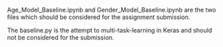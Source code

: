 Age_Model_Baseline.ipynb and Gender_Model_Baseline.ipynb are the two files which should be considered for the assignment submission.

The baseline.py is the attempt to multi-task-learning in Keras and should not be considered for the submission.
